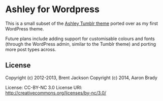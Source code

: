 Ashley for Wordpress
====================

This is a small subset of the [Ashley Tumblr theme][ashley] ported over as my
first WordPress theme.

Future plans include adding support for customisable colours and fonts (through
the WordPress admin, similar to the Tumblr theme) and porting more post types
across.

License
-------

Copyright (c) 2012-2013, Brent Jackson
Copyright (c) 2014, Aaron Brady

License: CC-BY-NC 3.0
License URI: http://creativecommons.org/licenses/by-nc/3.0/

[ashley]: http://jxnblk.com/ashley/
